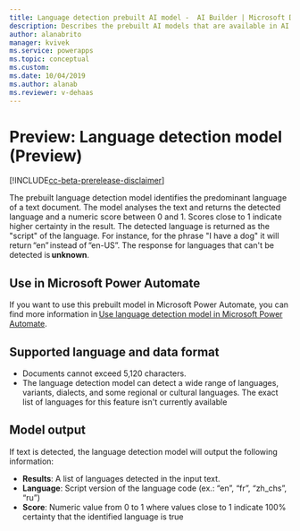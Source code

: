 ```yaml
---
title: Language detection prebuilt AI model -  AI Builder | Microsoft Docs
description: Describes the prebuilt AI models that are available in AI Builder.
author: alanabrito
manager: kvivek
ms.service: powerapps
ms.topic: conceptual
ms.custom: 
ms.date: 10/04/2019
ms.author: alanab
ms.reviewer: v-dehaas
---
```


# Preview: Language detection model (Preview)

[!INCLUDE[cc-beta-prerelease-disclaimer](./includes/cc-beta-prerelease-disclaimer.md)]

The prebuilt language detection model identifies the predominant language of a text document. The model analyses the text and returns the detected language and a numeric score between 0 and 1. Scores close to 1 indicate higher certainty in the result. The detected language is returned as the "script" of the language. For instance, for the phrase "I have a dog" it will return “en” instead of “en-US”. The response for languages that can't be detected is **unknown**.

## Use in Microsoft Power Automate

If you want to use this prebuilt model in Microsoft Power Automate, you can find more information in [Use language detection model in Microsoft Power Automate](flow-language-detection.md).  

## Supported language and data format

- Documents cannot exceed 5,120 characters.
- The language detection model can detect a wide range of languages, variants, dialects, and some regional or cultural languages. The exact list of languages for this feature isn't currently available

## Model output

If text is detected, the language detection model will output the following information:

- **Results**: A list of languages detected in the input text.
- **Language**: Script version of the language code (ex.: “en”, “fr”, “zh_chs”, “ru”)
- **Score**: Numeric value from 0 to 1 where values close to 1 indicate 100% certainty that the identified language is true 
